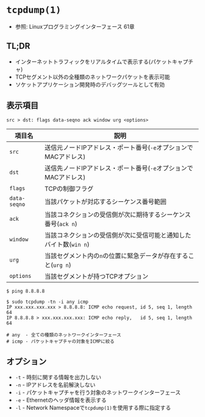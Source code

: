 # `tcpdump(1)`
- 参照: Linuxプログラミングインターフェース 61章

## TL;DR
- インターネットトラフィックをリアルタイムで表示する(パケットキャプチャ)
- TCPセグメント以外の全種類のネットワークパケットを表示可能
- ソケットアプリケーション開発時のデバッグツールとして有効

## 表示項目
```
src > dst: flags data-seqno ack window urg <options>
```

| 項目名       | 説明                                                              |
| -            | -                                                                 |
| `src`        | 送信元ノードIPアドレス・ポート番号(`-e`オプションでMACアドレス)   |
| `dst`        | 送信先ノードIPアドレス・ポート番号(`-e`オプションでMACアドレス)   |
| `flags`      | TCPの制御フラグ                                                   |
| `data-seqno` | 当該パケットが対応するシーケンス番号範囲                          |
| `ack`        | 当該コネクションの受信側が次に期待するシーケンス番号(`ack n`)     |
| `window`     | 当該コネクションの受信側が次に受信可能と通知したバイト数(`win n`) |
| `urg`        | 当該セグメント内の`n`の位置に緊急データが存在すること(`urg n`)    |
| `options`    | 当該セグメントが持つTCPオプション                                 |

```
$ ping 8.8.8.8
```

```
$ sudo tcpdump -tn -i any icmp
IP xxx.xxx.xxx.xxx > 8.8.8.8: ICMP echo request, id 5, seq 1, length 64
IP 8.8.8.8 > xxx.xxx.xxx.xxx: ICMP echo reply,   id 5, seq 1, length 64

# any  - 全ての種類のネットワークインターフェース
# icmp - パケットキャプチャの対象をICMPに絞る
```

## オプション
- `-t` - 時刻に関する情報を出力しない
- `-n` - IPアドレスを名前解決しない
- `-i` - パケットキャプチャを行う対象のネットワークインターフェース
- `-e` - Ethernetのヘッダ情報を表示する
- `-l` - Network Namespaceで`tcpdump(1)`を使用する際に指定する
